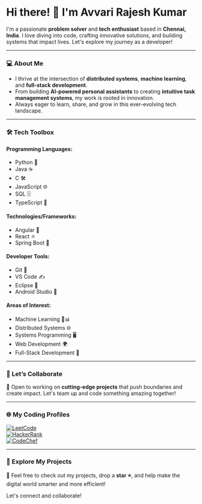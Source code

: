 # Hi there! 👋 I'm Avvari Rajesh Kumar

I'm a passionate **problem solver** and **tech enthusiast** based in **Chennai, India**. I love diving into code, crafting innovative solutions, and building systems that impact lives. Let's explore my journey as a developer!

---

### 💻 About Me

- I thrive at the intersection of **distributed systems**, **machine learning**, and **full-stack development**.
- From building **AI-powered personal assistants** to creating **intuitive task management systems**, my work is rooted in innovation.
- Always eager to learn, share, and grow in this ever-evolving tech landscape.

---

### 🛠️ Tech Toolbox

#### **Programming Languages:**
- Python 🐍
- Java ☕
- C 🛠️
- JavaScript 🌐
- SQL 🗄️
- TypeScript 🔷

#### **Technologies/Frameworks:**
- Angular 🚀
- React ⚛️
- Spring Boot 🌿

#### **Developer Tools:**
- Git 🧰
- VS Code ✍️
- Eclipse 🌟
- Android Studio 🤖

#### **Areas of Interest:**
- Machine Learning 🤖📊
- Distributed Systems 🌐
- Systems Programming 🖥️
- Web Development 🌍
- Full-Stack Development 🔄

---

### 🌟 Let’s Collaborate

🚀 Open to working on **cutting-edge projects** that push boundaries and create impact. Let's team up and code something amazing together!

---

### 🌐 My Coding Profiles

[![LeetCode](https://img.shields.io/badge/LeetCode-FFA116?style=for-the-badge&logo=leetcode&logoColor=white)](https://leetcode.com/your-profile)  
[![HackerRank](https://img.shields.io/badge/HackerRank-2EC866?style=for-the-badge&logo=hackerrank&logoColor=white)](https://www.hackerrank.com/your-profile)  
[![CodeChef](https://img.shields.io/badge/CodeChef-5B4638?style=for-the-badge&logo=codechef&logoColor=white)](https://www.codechef.com/users/your-profile)

---

### 🌟 Explore My Projects

🌟 Feel free to check out my projects, drop a **star ⭐**, and help make the digital world smarter and more efficient!

Let's connect and collaborate!
